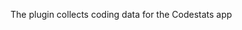 <!-- Plugin description -->
The plugin collects coding data for the Codestats app
<!-- Plugin description end -->